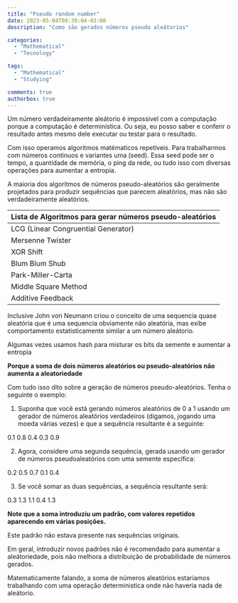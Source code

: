 ```yaml
---
title: "Pseudo random number"
date: 2023-05-04T08:39:04-03:00
description: "Como são gerados números pseudo aleátorios"

categories:
  - "Mathematical"
  - "Tecnology"

tags:
  - "Mathematical"
  - "Studying"

comments: true
authorbox: true
---
```


Um número verdadeiramente aleátorio é impossivel com a computação porque a computação é deterministica.
Ou seja, eu posso saber e conferir o resultado antes mesmo dele executar ou testar para o resultado.

Com isso operamos algoritmos matématicos repetiveis. Para trabalharmos com números continuos e variantes uma (seed).
Essa seed pode ser o tempo, a quantidade de memória, o ping da rede, ou tudo isso com diversas operações para aumentar a entropia.

A maioria dos algoritmos de números pseudo-aleatórios são geralmente projetados para produzir sequências que parecem aleatórios, mas não são verdadeiramente aleatórios.

| Lista de Algoritmos para gerar números pseudo-aleatórios |
|----------------------------------------------------------|
| LCG (Linear Congruential Generator)                      |
| Mersenne Twister                                         |
| XOR Shift                                                |
| Blum Blum Shub                                           |
| Park-Miller-Carta                                        |
| Middle Square Method                                     |
| Additive Feedback                                        |

Inclusive John von Neumann criou o conceito de uma sequencia quase aleatória que é uma sequencia obviamente não aleatória, mas exibe comportamento estatisticamente similar a um número aleátorio.

Algumas vezes usamos hash para misturar os bits da semente e aumentar a entropia

**Porque a soma de dois números aleatórios ou pseudo-aleatórios não aumenta a aleatoriedade**

Com tudo isso dito sobre a geração de números pseudo-aleatórios. Tenha o seguinte o exemplo:

1. Suponha que você está gerando números aleatórios de 0 a 1 usando um gerador de números aleatórios verdadeiros (digamos, jogando uma moeda várias vezes) e que a sequência resultante é a seguinte:

0.1 0.8 0.4 0.3 0.9

2. Agora, considere uma segunda sequência, gerada usando um gerador de números pseudoaleatórios com uma semente específica:

0.2 0.5 0.7 0.1 0.4

3. Se você somar as duas sequências, a sequência resultante será:

0.3 1.3 1.1 0.4 1.3

**Note que a soma introduziu um padrão, com valores repetidos aparecendo em várias posições.** 

Este padrão não estava presente nas sequências originais.

Em geral, introduzir novos padrões não é recomendado para aumentar a aleátoriedade, pois não melhora a distribuição de probabilidade de números gerados.

Matematicamente falando, a soma de números aleatórios estariamos trabalhando com uma operação deterministica onde não haveria nada de aleátorio.
